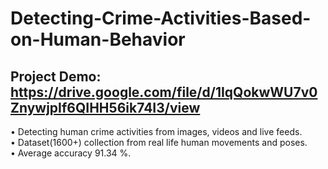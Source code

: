 # Detecting-Crime-Activities-Based-on-Human-Behavior
## Project Demo: https://drive.google.com/file/d/1IqQokwWU7v0ZnywjpIf6QIHH56ik74I3/view

• Detecting human crime activities from images, videos and live feeds.<br/>
• Dataset(1600+) collection from real life human movements and poses.<br/>
• Average accuracy 91.34 %.



